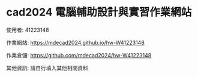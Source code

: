 # cad2024 電腦輔助設計與實習作業網站

使用者: 41223148

作業網站: https://mdecad2024.github.io/hw-W41223148

作業倉儲: https://github.com/mdecad2024/hw-W41223148

其他資訊: 請自行填入其他相關資料
